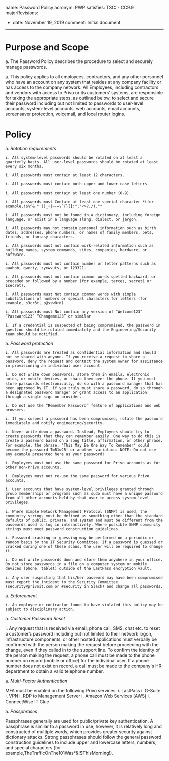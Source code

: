name: Password Policy
acronym: PWP
satisfies:
  TSC:
    - CC9.9
majorRevisions:
  - date: November 19, 2019
    comment: Initial document
---

# Purpose and Scope

a. The Password Policy describes the procedure to select and securely manage passwords.

a. This policy applies to all employees, contractors, and any other personnel who have an account on any system that resides at any company facility or has access to the company network.  All Employees, including contractors and vendors with access to Privo or its customers’ systems, are responsible for taking the appropriate steps, as outlined below, to select and secure their password including but not limited to passwords to user-level accounts, system-level accounts, web accounts, email accounts, screensaver protection, voicemail, and local router logins.

# Policy

a. *Rotation requirements*

    i. All system-level passwords should be rotated on at least a quarterly basis. All user-level passwords should be rotated at least every six months.

    i. All passwords must contain at least 12 characters.

    i. All passwords must contain both upper and lower case letters.

    i. All passwords must contain at least one number (0-9).

    i. All passwords must Contain at least one special character *(for example,!$%^& * ()_+|~-=\`{}[]:";'<>?,/)."*

    i. All passwords must not be found in a dictionary, including foreign language, or exist in a language slang, dialect, or jargon.

    i. All passwords may not contain personal information such as birth dates, addresses, phone numbers, or names of family members, pets, friends, or fantasy characters.

    i. All passwords must not contain work-related information such as building names, system commands, sites, companies, hardware, or software.

    i. All passwords must not contain number or letter patterns such as aaabbb, qwerty, zyxwvuts, or 123321.

    i. All passwords must not contain common words spelled backward, or preceded or followed by a number (for example, terces, secret1 or 1secret).

    i. All passwords must Not contain common words with simple substitutions of numbers or special characters for letters (for example, s3cr3t, p@ssw0rd)

    i. All passwords must Not contain any version of “Welcome123” “Password123” “Changeme123” or similar

    i. If a credential is suspected of being compromised, the password in question should be rotated immediately and the Engineering/Security team should be notified.

a. *Password protection*

    i. All passwords are treated as confidential information and should not be shared with anyone. If you receive a request to share a password, deny the request and contact the system owner for assistance in provisioning an individual user account.

    i. Do not write down passwords, store them in emails, electronic notes, or mobile devices, or share them over the phone. If you must store passwords electronically, do so with a password manager that has been approved by IT. If you truly must share a password, do so through a designated password manager or grant access to an application through a single sign on provider.

    i. Do not use the “Remember Password” feature of applications and web browsers.

    i. If you suspect a password has been compromised, rotate the password immediately and notify engineering/security.

    i. Never write down a password. Instead, Employees should try to create passwords that they can remember easily. One way to do this is create a password based on a song title, affirmation, or other phrase. For example, the phrase, "This May Be One Way To Remember" could become the password TmB1w2R! or another variation. NOTE: Do not use any example presented here as your password!

    i. Employees must not use the same password for Privo accounts as for other non-Privo accounts.

    i. Employees must not re-use the same password for various Privo accounts.

    i. User accounts that have system-level privileges granted through group memberships or programs such as sudo must have a unique password from all other accounts held by that user to access system-level privileges.

    i. Where Simple Network Management Protocol (SNMP) is used, the community strings must be defined as something other than the standard defaults of public, private, and system and must be different from the passwords used to log in interactively. Where possible SNMP community strings must meet password construction guidelines.

    i. Password cracking or guessing may be performed on a periodic or random basis by the IT Security Committee. If a password is guessed or cracked during one of these scans, the user will be required to change it.

    i. Do not write passwords down and store them anywhere in your office. Do not store passwords in a file on a computer system or mobile devices (phone, tablet) outside of the LastPass encryption vault.

    i. Any user suspecting that his/her password may have been compromised must report the incident to the Security Committee (security@privoit.com or #security in Slack) and change all passwords.

a. *Enforcement*

    i. An employee or contractor found to have violated this policy may be subject to disciplinary action.

a. *Customer Password Reset*

   i. Any request that is received via email, phone call, SMS, chat etc. to reset a customer’s password including but not limited to their network logon, infrastructure components, or other hosted applications must verbally be confirmed with the person making the request before proceeding with the change, even if they called in to the support line. To confirm the identity of the person making the request, a phone call must be made to the phone number on record (mobile or office) for the individual user. If a phone number does not exist on record, a call must be made to the company's HR department to obtain a valid telephone number.

a. *Multi-Factor Authentication*

  MFA must be enabled on the following Privo services:
    i. LastPass
    i. G-Suite
    i. VPN
    i. RDP to Management Server
    i. Amazon Web Services (AWS)
    i. ConnectWise
    IT Glue

a. *Passphrases*

  Passphrases generally are used for public/private key authentication. A passphrase is similar to a password in use; however, it is relatively long and constructed of multiple words, which provides greater security against dictionary attacks. Strong passphrases should follow the general password construction guidelines to include upper and lowercase letters, numbers, and special characters (for example,TheTrafficOnThe101Was*&!$ThisMorning!).    
